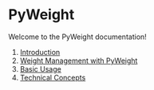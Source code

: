 # PyWeight

Welcome to the PyWeight documentation!

1. [Introduction](Introduction.html)
2. [Weight Management with PyWeight](Weight%20Management%20with%20PyWeight.html)
3. [Basic Usage](Basic%20Usage.html)
4. [Technical Concepts](Technical%20Concepts.html)
